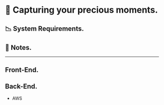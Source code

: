 # 📸 Capturing your precious moments.

## 📉 System Requirements.

## 📝 Notes.

----

## Front-End.



## Back-End.
 - AWS




